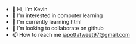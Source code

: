 - 👋 Hi, I’m Kevin
- 👀 I’m interested in computer learning
- 🌱 I’m currently learning html
- 💞️ I’m looking to collaborate on github
- 📫 How to reach me japottatweet97@gmail.com

<!---
japottatwee/japottatweet is a ✨ special ✨ repository because its `README.md` (Japottatwee) appears on your GitHub profile.
You can click the Preview link to take a look at your changes.
--->
